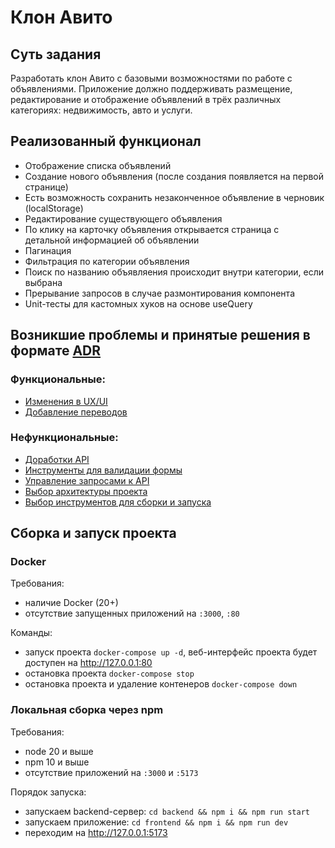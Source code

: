 # Клон Авито

## Суть задания

Разработать клон Авито с базовыми возможностями по работе с объявлениями. Приложение должно поддерживать размещение, редактирование и отображение объявлений в трёх различных категориях: недвижимость, авто и услуги.

## Реализованный функционал

- Отображение списка объявлений
- Создание нового объявления (после создания появляется на первой странице)
- Есть возможность сохранить незаконченное объявление в черновик (localStorage)
- Редактирование существующего объявления
- По клику на карточку объявления открывается страница с детальной информацией об объявлении
- Пагинация
- Фильтрация по категории объявления
- Поиск по названию объявляения происходит внутри категории, если выбрана
- Прерывание запросов в случае размонтирования компонента
- Unit-тесты для кастомных хуков на основе useQuery

## Возникшие проблемы и принятые решения в формате [ADR](https://adr.github.io/)

### Функциональные:

- [Изменения в UX/UI](./docs/functional-adrs/001-ux-ui-changes.md)
- [Добавление переводов](./docs/functional-adrs/002-translations-i18n.md)

### Нефункциональные:

- [Доработки API](./docs/non-functional-adr/001-api-changes.md)
- [Инструменты для валидации формы](./docs/non-functional-adr/002-react-hook-form.md)
- [Управление запросами к API](./docs/non-functional-adr/003-react-query-axios.md)
- [Выбор архитектуры проекта](./docs/non-functional-adr/004-fsd.md)
- [Выбор инструментов для сборки и запуска](./docs/non-functional-adr/005-project-building.md)

## Сборка и запуск проекта

### Docker

Требования:

- наличие Docker (20+)
- отсутствие запущенных приложений на `:3000`, `:80`

Команды:

- запуск проекта `docker-compose up -d`, веб-интерфейс проекта будет доступен на http://127.0.0.1:80
- остановка проекта `docker-compose stop`
- остановка проекта и удаление контенеров `docker-compose down`

### Локальная сборка через npm

Требования:

- node 20 и выше
- npm 10 и выше
- отсутствие приложений на `:3000` и `:5173`

Порядок запуска:

- запускаем backend-сервер: `cd backend && npm i && npm run start`
- запускаем приложение: `cd frontend && npm i && npm run dev`
- переходим на http://127.0.0.1:5173
